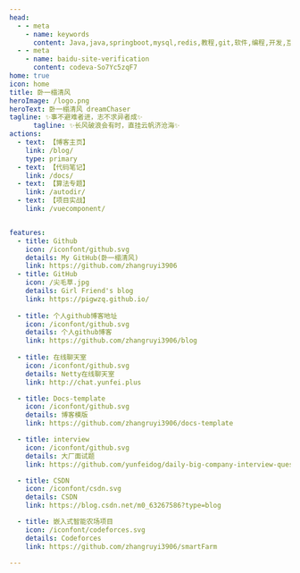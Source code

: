 ```yaml
---
head:
  - - meta
    - name: keywords
      content: Java,java,springboot,mysql,redis,教程,git,软件,编程,开发,互联网,Java 基础,Java 教程,Java程序员进阶之路,Java 入门,Vue,前端,算法
  - - meta
    - name: baidu-site-verification
      content: codeva-So7Yc5zqF7
home: true
icon: home
title: 卧一榻清风
heroImage: /logo.png
heroText: 卧一榻清风 dreamChaser 
tagline: ✨事不避难者进，志不求异者成✨ 
      tagline: ✨长风破浪会有时，直挂云帆济沧海✨
actions:
  - text: 【博客主页】
    link: /blog/
    type: primary
  - text: 【代码笔记】
    link: /docs/
  - text: 【算法专题】
    link: /autodir/
  - text: 【项目实战】
    link: /vuecomponent/


features:
  - title: Github
    icon: /iconfont/github.svg
    details: My GitHub(卧一榻清风)
    link: https://github.com/zhangruyi3906
  - title: GitHub
    icon: /尖毛草.jpg
    details: Girl Friend's blog
    link: https://pigwzq.github.io/
    
  - title: 个人github博客地址
    icon: /iconfont/github.svg
    details: 个人github博客
    link: https://github.com/zhangruyi3906/blog
    
  - title: 在线聊天室
    icon: /iconfont/github.svg
    details: Netty在线聊天室
    link: http://chat.yunfei.plus

  - title: Docs-template
    icon: /iconfont/github.svg
    details: 博客模版
    link: https://github.com/zhangruyi3906/docs-template

  - title: interview
    icon: /iconfont/github.svg
    details: 大厂面试题
    link: https://github.com/yunfeidog/daily-big-company-interview-questions

  - title: CSDN
    icon: /iconfont/csdn.svg
    details: CSDN
    link: https://blog.csdn.net/m0_63267586?type=blog

  - title: 嵌入式智能农场项目
    icon: /iconfont/codeforces.svg
    details: Codeforces
    link: https://github.com/zhangruyi3906/smartFarm

---
```


